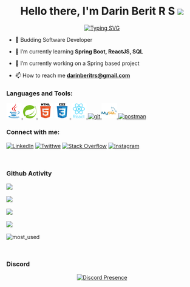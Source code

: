 
<h1 align="center">Hello there, I'm Darin Berit R S <img src="https://media4.giphy.com/media/2upjCjg1mWDypXxPw9/giphy.gif?cid=790b76115842c8205fb50fad2826acd5ed1736d898875675&rid=giphy.gif&ct=s" width="50"></h1>

<!-- Typing SVG -->
<div align="center">  
  <a href="https://git.io/typing-svg"><img src="https://readme-typing-svg.demolab.com?font=Gloria+Hallelujah&duration=3000&pause=1000&color=F7451E&center=true&vCenter=true&width=435&lines=Full+Stack+Developer;Tech+Enthusiast;Gamer" alt="Typing SVG" />
  </a>
</div>

<!-- About me -->
- 🌱 Budding Software Developer

- 🚀 I’m currently learning **Spring Boot, ReactJS, SQL**

- 🔭 I’m currently working on a Spring based project

- 📫 How to reach me **darinberitrs@gmail.com**

<!-- Languages and Tools -->
<h3 align="left">Languages and Tools:</h3>
<p align="left"> 
  <a href="https://www.java.com/en/" target="_blank" rel="noreferrer">
    <img src="https://raw.githubusercontent.com/devicons/devicon/master/icons/java/java-original.svg" alt="java" width="40" height="40"/>
  </a> 
  <a href="https://spring.io/" target="_blank" rel="noreferrer">
    <img src="https://raw.githubusercontent.com/devicons/devicon/master/icons/spring/spring-original.svg" alt="spring" width="35" height="35"/>
  </a
  <a href="https://www.w3.org/html/" target="_blank" rel="noreferrer">
    <img src="https://raw.githubusercontent.com/devicons/devicon/master/icons/html5/html5-original-wordmark.svg" alt="html5" width="40" height="40"/>
  </a>
  <a href="https://developer.mozilla.org/en-US/docs/Web/CSS" target="_blank" rel="noreferrer">
    <img src="https://raw.githubusercontent.com/devicons/devicon/master/icons/css3/css3-original-wordmark.svg" alt="css3" width="40" height="40"/>
  </a>
    <a href="https://reactjs.org/" target="_blank" rel="noreferrer"> 
    <img src="https://raw.githubusercontent.com/devicons/devicon/master/icons/react/react-original-wordmark.svg" alt="react" width="40" height="40"/>
  </a> 
  <a href="https://git-scm.com/" target="_blank" rel="noreferrer">
    <img src="https://www.vectorlogo.zone/logos/git-scm/git-scm-icon.svg" alt="git" width="40" height="40"/>
  </a>
  <a href="https://www.mysql.com/" target="_blank" rel="noreferrer">
    <img src="https://raw.githubusercontent.com/devicons/devicon/master/icons/mysql/mysql-original-wordmark.svg" alt="mysql" width="40" height="40"/>
  </a> 
  <a href="https://postman.com" target="_blank" rel="noreferrer"> 
    <img src="https://www.vectorlogo.zone/logos/getpostman/getpostman-icon.svg" alt="postman" width="40" height="40"/> 
  </a>
</p>

<!-- Connect -->
<h3 align="left">Connect with me:</h3>
<p align="left">
    <a href="https://www.linkedin.com/in/darinberitrs/" target="blank"><img align="center" src="https://raw.githubusercontent.com/rahuldkjain/github-profile-readme-generator/master/src/images/icons/Social/linked-in-alt.svg" alt="LinkedIn" height="30" width="40" /></a>
  <a href="https://twitter.com/twxlight07/" target="blank"><img align="center" src="https://raw.githubusercontent.com/rahuldkjain/github-profile-readme-generator/master/src/images/icons/Social/twitter.svg" alt="Twittwe" height="30" width="40" /></a>
  <a href="https://stackoverflow.com/users/21103400/darinberit07" target="blank"><img align="center" src="https://raw.githubusercontent.com/rahuldkjain/github-profile-readme-generator/master/src/images/icons/Social/stack-overflow.svg" alt="Stack Overflow" height="30" width="40" /></a>
  <a href="https://instagram.com/__dar1n__" target="blank"><img align="center" src="https://raw.githubusercontent.com/rahuldkjain/github-profile-readme-generator/master/src/images/icons/Social/instagram.svg" alt="Instagram" height="30" width="40" /></a>
</p>

<br>
<!-- Github Activity -->
<div style="display: block; width: 100%;">
<h3 align="left">Github Activity</h3>
<p align="left" width="100%">
  <a href="http://www.github.com/darinberit07"><img src="https://github-readme-streak-stats.herokuapp.com/?user=darinberit07&theme=dark" width="480px" />
  </a>
</p>
</div>

<div align="left">
  
![](https://github-profile-summary-cards.vercel.app/api/cards/profile-details?username=darinberit07&theme=github_dark)
  
![](https://github-profile-summary-cards.vercel.app/api/cards/most-commit-language?username=darinberit07&theme=github_dark)

![](https://github-profile-summary-cards.vercel.app/api/cards/repos-per-language?username=darinberit07&theme=github_dark)
<p style="display: block; width: 100%;">
  <img  src="https://github-readme-stats.vercel.app/api/top-langs?username=darinberit07&show_icons=true&locale=en&layout=compact" alt="most_used" />
</p> 
<br/>
</div>

<!-- Discord -->
### Discord
<div align="center" style="clear: both;">
  
[![Discord Presence](https://lanyard.kyrie25.me/api/797018526569070593)](https://discord.com/users/797018526569070593)

</div>
<br/>

<!-- Spotify 
[![Spotify](https://novatorem-omega-five.vercel.app/api/spotify)](https://open.spotify.com/user/317vwch244bjel5srrp4og2zjceq) -->


